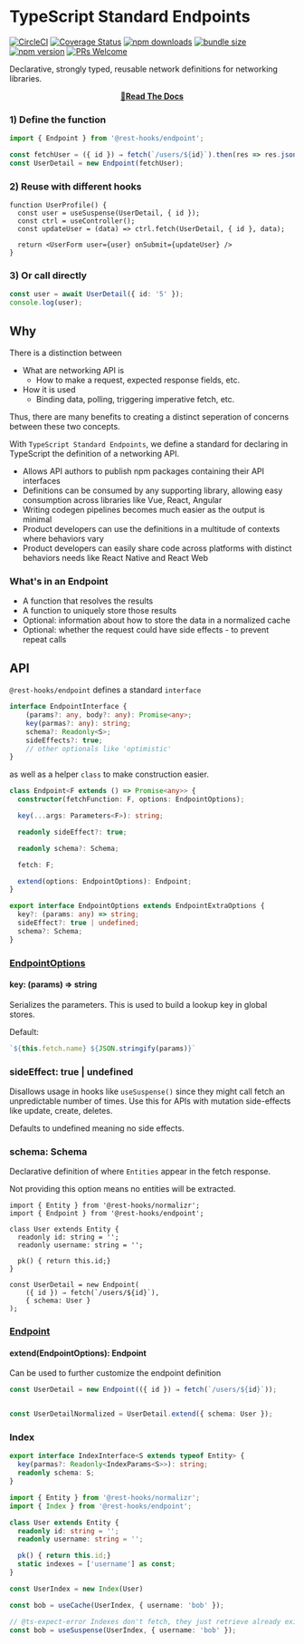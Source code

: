 # TypeScript Standard Endpoints
[![CircleCI](https://circleci.com/gh/data-client/rest-hooks/tree/master.svg?style=shield)](https://circleci.com/gh/data-client/rest-hooks)
[![Coverage Status](https://img.shields.io/codecov/c/gh/data-client/rest-hooks/master.svg?style=flat-square)](https://app.codecov.io/gh/data-client/rest-hooks?branch=master)
[![npm downloads](https://img.shields.io/npm/dm/@rest-hooks/endpoint.svg?style=flat-square)](https://www.npmjs.com/package/@rest-hooks/endpoint)
[![bundle size](https://img.shields.io/bundlephobia/minzip/@rest-hooks/endpoint?style=flat-square)](https://bundlephobia.com/result?p=@rest-hooks/endpoint)
[![npm version](https://img.shields.io/npm/v/@rest-hooks/endpoint.svg?style=flat-square)](https://www.npmjs.com/package/@rest-hooks/endpoint)
[![PRs Welcome](https://img.shields.io/badge/PRs-welcome-brightgreen.svg?style=flat-square)](http://makeapullrequest.com)

Declarative, strongly typed, reusable network definitions for networking libraries.

<div align="center">

**[📖Read The Docs](https://resthooks.io/docs/guides/custom-protocol)**

</div>

### 1) Define the function

```typescript
import { Endpoint } from '@rest-hooks/endpoint';

const fetchUser = ({ id }) ⇒ fetch(`/users/${id}`).then(res => res.json());
const UserDetail = new Endpoint(fetchUser);
```

### 2) Reuse with different hooks

```tsx
function UserProfile() {
  const user = useSuspense(UserDetail, { id });
  const ctrl = useController();
  const updateUser = (data) => ctrl.fetch(UserDetail, { id }, data);

  return <UserForm user={user} onSubmit={updateUser} />
}
```

### 3) Or call directly

```typescript
const user = await UserDetail({ id: '5' });
console.log(user);
```

## Why

There is a distinction between

- What are networking API is
  - How to make a request, expected response fields, etc.
- How it is used
  - Binding data, polling, triggering imperative fetch, etc.

Thus, there are many benefits to creating a distinct seperation of concerns between
these two concepts.

With `TypeScript Standard Endpoints`, we define a standard for declaring in
TypeScript the definition of a networking API.

- Allows API authors to publish npm packages containing their API interfaces
- Definitions can be consumed by any supporting library, allowing easy consumption across libraries like Vue, React, Angular
- Writing codegen pipelines becomes much easier as the output is minimal
- Product developers can use the definitions in a multitude of contexts where behaviors vary
- Product developers can easily share code across platforms with distinct behaviors needs like React Native and React Web

### What's in an Endpoint

- A function that resolves the results
- A function to uniquely store those results
- Optional: information about how to store the data in a normalized cache
- Optional: whether the request could have side effects - to prevent repeat calls

## API

`@rest-hooks/endpoint` defines a standard `interface`

```typescript
interface EndpointInterface {
    (params?: any, body?: any): Promise<any>;
    key(parmas?: any): string;
    schema?: Readonly<S>;
    sideEffects?: true;
    // other optionals like 'optimistic'
}
```

as well as a helper `class` to make construction easier.

```typescript
class Endpoint<F extends () => Promise<any>> {
  constructor(fetchFunction: F, options: EndpointOptions);

  key(...args: Parameters<F>): string;

  readonly sideEffect?: true;

  readonly schema?: Schema;

  fetch: F;

  extend(options: EndpointOptions): Endpoint;
}

export interface EndpointOptions extends EndpointExtraOptions {
  key?: (params: any) => string;
  sideEffect?: true | undefined;
  schema?: Schema;
}
```

### [EndpointOptions](https://resthooks.io/rest/api/Endpoint#endpointextraoptions)

#### key: (params) => string

Serializes the parameters. This is used to build a lookup key in global stores.

Default:

```typescript
`${this.fetch.name} ${JSON.stringify(params)}`
```

### sideEffect: true | undefined

Disallows usage in hooks like `useSuspense()` since they might call fetch
an unpredictable number of times. Use this for APIs with mutation side-effects like update, create, deletes.

Defaults to undefined meaning no side effects.

### schema: Schema

Declarative definition of where `Entities` appear in the fetch response.

Not providing this option means no entities will be extracted.

```tsx
import { Entity } from '@rest-hooks/normalizr';
import { Endpoint } from '@rest-hooks/endpoint';

class User extends Entity {
  readonly id: string = '';
  readonly username: string = '';

  pk() { return this.id;}
}

const UserDetail = new Endpoint(
    ({ id }) ⇒ fetch(`/users/${id}`),
    { schema: User }
);
```

### [Endpoint](https://resthooks.io/rest/api/Endpoint)

#### extend(EndpointOptions): Endpoint

Can be used to further customize the endpoint definition

```typescript
const UserDetail = new Endpoint(({ id }) ⇒ fetch(`/users/${id}`));


const UserDetailNormalized = UserDetail.extend({ schema: User });
```

### Index

```typescript
export interface IndexInterface<S extends typeof Entity> {
  key(parmas?: Readonly<IndexParams<S>>): string;
  readonly schema: S;
}
```

```typescript
import { Entity } from '@rest-hooks/normalizr';
import { Index } from '@rest-hooks/endpoint';

class User extends Entity {
  readonly id: string = '';
  readonly username: string = '';

  pk() { return this.id;}
  static indexes = ['username'] as const;
}

const UserIndex = new Index(User)

const bob = useCache(UserIndex, { username: 'bob' });

// @ts-expect-error Indexes don't fetch, they just retrieve already existing data
const bob = useSuspense(UserIndex, { username: 'bob' });
```
